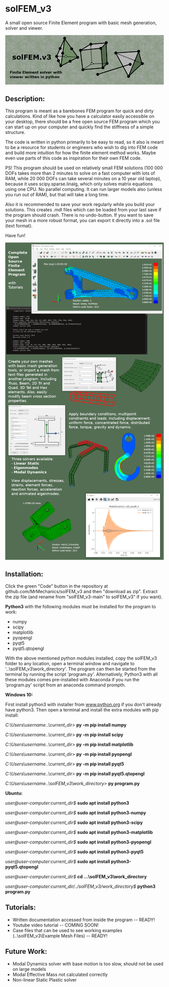 # solFEM_v3
A small open source Finite Element program with basic mesh generation, solver and viewer.

![alt text](https://github.com/MrMechanics/solFEM_v3/blob/main/Splash/elements.png?raw=true)

Description:
------------

This program is meant as a barebones FEM program for quick and dirty calculations.
Kind of like how you have a calculator easily accessible on your desktop, there
should be a free open source FEM program which you can start up on your computer
and quickly find the stiffness of a simple structure.

The code is written in python primarily to be easy to read, so it also is meant to
be a resource for students or engineers who wish to dig into FEM code and build more 
intuition for how the finite element method works. Maybe even use parts of this 
code as inspiration for their own FEM code.

PS! This program should be used on relatively small FEM solutions (100 000 DOFs 
takes more than 2 minutes to solve on a fast computer with lots of RAM, while 
20 000 DOFs can take several minutes on a 10 year old laptop), because it uses 
scipy.sparse.linalg, which only solves matrix equations using one CPU. No parallel 
computing. It can run larger models also (unless you run out of RAM), but that
will take a long time.

Also it is recommended to save your work regularly while you build your solutions.
This creates .mdl files which can be loaded from your last save if the program
should crash. There is no undo-button. If you want to save your mesh in a more 
robust format, you can export it directly into a .sol file (text format).

Have fun!

![alt text](https://github.com/MrMechanics/solFEM_v3/blob/main/Splash/program.png?raw=true)

Installation:
-------------

Click the green "Code" button in the repository at github.com/MrMechanics/solFEM_v3
and then "download as zip". Extract the zip file (and rename from "solFEM_v3-main" to 
solFEM_v3" if you want).

<b>Python3</b> with the following modules must be installed for the program to work:
- numpy
- scipy
- matplotlib
- pyopengl
- pyqt5
- pyqt5.qtopengl

With the above mentioned python modules installed, copy the solFEM_v3 folder to any location, 
open a terminal window and navigate to '..\solFEM_v3\work_directory'. The program can then be
started from the terminal by running the script 'program.py'. Alternatively, Python3 with all
these modules comes pre-installed with Anaconda if you run the 'program.py' script from an
anaconda command prompth.

<b>Windows 10:</b>

First install python3 with installer from www.python.org if you don't already have python3.
Then open a terminal and install the extra modules with pip install:

<i>C:\Users\username\..\current_dir></i> <b>py -m pip install numpy</b>

<i>C:\Users\username\..\current_dir></i> <b>py -m pip install scipy</b>

<i>C:\Users\username\..\current_dir></i> <b>py -m pip install matplotlib</b>

<i>C:\Users\username\..\current_dir></i> <b>py -m pip install pyopengl</b>

<i>C:\Users\username\..\current_dir></i> <b>py -m pip install pyqt5</b>

<i>C:\Users\username\..\current_dir></i> <b>py -m pip install pyqt5.qtopengl</b>

<i>C:\Users\username\..\solFEM_v3\work_directory></i> <b>py program.py</b>

<b>Ubuntu:</b>

<i>user@user-computer:current_dir$</i> <b>sudo apt install python3</b>

<i>user@user-computer:current_dir$</i> <b>sudo apt install python3-numpy</b>

<i>user@user-computer:current_dir$</i> <b>sudo apt install python3-scipy</b>

<i>user@user-computer:current_dir$</i> <b>sudo apt install python3-matplotlib</b>

<i>user@user-computer:current_dir$</i> <b>sudo apt install python3-pyopengl</b>

<i>user@user-computer:current_dir$</i> <b>sudo apt install python3-pyqt5</b>

<i>user@user-computer:current_dir$</i> <b>sudo apt install python3-pyqt5.qtopengl</b>

<i>user@user-computer:current_dir$</i> <b>cd ...\solFEM_v3\work_directory</b>

<i>user@user-computer:current_dir/../solFEM_v3/work_directory$</i> <b>python3 program.py</b>



Tutorials:
----------

- Written documentation accessed from inside the program -- READY!
- Youtube video tutorial -- COMING SOON!
- Case files that can be used to see working examples (..\solFEM_v3\Example Mesh Files) -- READY!



Future Work:
------------

- Modal Dynamics solver with base motion is too slow, should not be used on large models
- Modal Effective Mass not calculated correctly
- Non-linear Static Plastic solver



